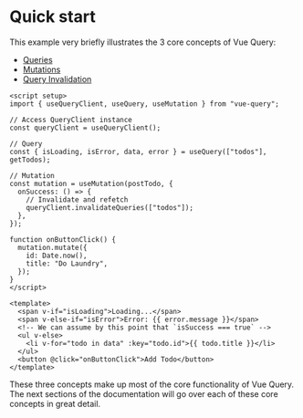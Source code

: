 # Quick start

This example very briefly illustrates the 3 core concepts of Vue Query:

- [Queries]()
- [Mutations]()
- [Query Invalidation]()

```vue
<script setup>
import { useQueryClient, useQuery, useMutation } from "vue-query";

// Access QueryClient instance
const queryClient = useQueryClient();

// Query
const { isLoading, isError, data, error } = useQuery(["todos"], getTodos);

// Mutation
const mutation = useMutation(postTodo, {
  onSuccess: () => {
    // Invalidate and refetch
    queryClient.invalidateQueries(["todos"]);
  },
});

function onButtonClick() {
  mutation.mutate({
    id: Date.now(),
    title: "Do Laundry",
  });
}
</script>

<template>
  <span v-if="isLoading">Loading...</span>
  <span v-else-if="isError">Error: {{ error.message }}</span>
  <!-- We can assume by this point that `isSuccess === true` -->
  <ul v-else>
    <li v-for="todo in data" :key="todo.id">{{ todo.title }}</li>
  </ul>
  <button @click="onButtonClick">Add Todo</button>
</template>
```

These three concepts make up most of the core functionality of Vue Query. The next sections of the documentation will go over each of these core concepts in great detail.
